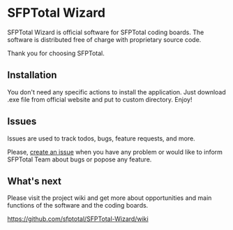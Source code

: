 # SFPTotal Wizard

SFPTotal Wizard is official software for SFPTotal coding boards. The software is distributed free of charge with proprietary source code.

Thank you for choosing SFPTotal.

## Installation

You don't need any specific actions to install the application. Just download .exe file from official website and put to custom directory. Enjoy!

## Issues

Issues are used to track todos, bugs, feature requests, and more.

Please, <a href="https://github.com/sfptotal/SFPTotal-Wizard/issues">create an issue</a> when you have any problem or would like to inform SFPTotal Team about bugs or popose any feature.

## What's next

Please visit the project wiki and get more about opportunities and main functions of the software and the coding boards.

https://github.com/sfptotal/SFPTotal-Wizard/wiki
